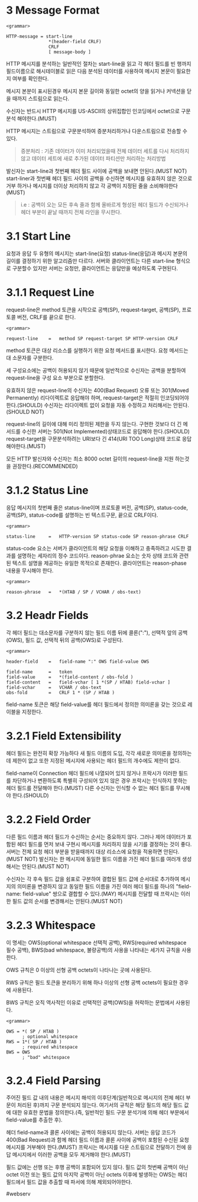 # 3 Message Format
```
<grammar>

HTTP-message = start-line
				*(header-field CRLF)
				CRLF
				[ message-body ]
```
HTTP 메시지를 분석하는 일반적인 절차는 start-line을 읽고
각 헤더 필드를 빈 행까지 필드이름으로 해시테이블로 읽은 다음
분석된 데이터를 사용하여 메시지 본문이 필요한지 여부를 확인한다.

메시지 본분이 표시된경우
메시지 본문 길이와 동일한 octet의 양을 읽거나 커넥션을 닫을 때까지 스트림으로 읽는다.

수신자는 반드시 HTTP 메시지를 US-ASCII의 상위집합인 인코딩에서 octet으로 구문분석 해야한다.(MUST)

HTTP 메시지는 스트림으로 구문분석하여 증분처리하거나 다운스트림으로 전송할 수 있다.

> 증분처리 : 기존 데이터가 이미 처리되었을때 전체 데이터 세트를 다시 처리하지 않고
데이터 세트에 새로 추가된 데이터 파티션만 처리하는 처리방법

발신자는 start-line과 첫번째 헤더 필드 사이에 공백을 보내면 안된다.(MUST NOT)
start-liner과 첫번째 헤더 필드 사이의 공백을 수신하면 메시지를 유효하지 않은 것으로 거부
하거나 메시지를 더이상 처리하지 않고 각 공백이 지정된 줄을 소비해야한다(MUST)
> i.e :	공백이 오는 모든 후속 줄과 함께 올바르게 형성된 헤더 필드가 수신되거나
헤더 부분이 끝날 때까지 전체 라인을 무시한다.

# 3.1 Start Line

요청과 응답 두 유형의 메시지는 start-line(요청) status-line(응답)과
메시지 본문의 길이를 결정하기 위한 알고리즘만 다르다.
서버와 클라이언트는 다른 start-line 형식으로 구분할수 있지만
서버는 요청만, 클라이언트는 응답만을 예상하도록 구현된다.

# 3.1.1 Request Line

request-line은 method 토큰을 시작으로 공백(SP), request-target, 공백(SP), 프로토콜 버전, CRLF를 끝으로 한다.

```
<grammar>

request-line	=	method SP request-target SP HTTP-version CRLF
```

method 토큰은 대상 리소스를 실행하기 위한 요청 메서드를 표시한다.
요청 메서드는 대 소문자를 구분한다.

세 구성요소에는 공백이 허용되지 않기 때문에
일반적으로 수신자는 공백을 분할하여 request-line을 구성 요소 부분으로 분할한다.

유효하지 않은 request-line의 수신자는 400(Bad Request) 오류 또는
301(Moved Permanently) 리다이렉트로 응답해야 하며,
request-target은 적절히 인코딩되어야 한다.(SHOULD)
수신자는 리다이렉트 없이 요청을 자동 수정하고 처리해서는 안된다.(SHOULD NOT)

request-line의 길이에 대해 미리 정의된 제한을 두지 않는다.
구현한 것보다 더 긴 메서드를 수신한 서버는 501(Not Implemented)상태코드로 응답해야 한다.(SHOULD)
request-target을 구문분석하려는 URI보다 긴 414(URI TOO Long)상태 코드로 응답해야한다.(MUST)

모든 HTTP 발신자와 수신자는 최소 8000 octet 길이의 request-line을 지원 하는것을 권장한다.(RECOMMENDED)

# 3.1.2 Status Line

응답 메시지의 첫번째 줄은 status-line이며
프로토콜 버전, 공백(SP), status-code, 공백(SP), status-code를 설명하는 빈 텍스트구문, 끝으로 CRLF이다.

```
<grammar>

status-line		=	HTTP-version SP status-code SP reason-phrase CRLF
```

status-code 요소는 서버가 클라이언트의 해당 요청을 이해하고 충족하려고 시도한 결과를 설명하는 세자리의 정수 코드이다.
reason-phrae 요소는 숫자 상태 코드와 관련된 텍스트 설명을 제공하는 유일한 목적으로 존재한다.
클라이언트는 reason-phase 내용을 무시해야 한다.

```
<grammar>

reason-phrase	=	*(HTAB / SP / VCHAR / obs-text)
```

# 3.2 Headr Fields

각 헤더 필드는 대소문자를 구분하지 않는 필드 이름 뒤에 콜론(":"), 선택적 앞의 공백(OWS), 필드 값, 선택적 뒤의 공백(OWS)로 구성된다.

```
<grammar>

header-field	=	field-name ":" OWS field-value OWS

field-name		=	token
field-value		=	*(field-content / obs-fold )
field-content	=	field-vchar [ 1 *(SP / HTAB) field-vchar ]
field-vchar		=	VCHAR / obs-text
obs-fold		=	CRLF 1 * (SP / HTAB )
```

field-name 토큰은 해당 field-value를 헤더 필드에서 정의한 의미론을 갖는 것으로 레이블을 지정한다.

# 3.2.1 Field Extensibility

헤더 필드는 완전히 확장 가능하다
새 필드 이름의 도입, 각각 새로운 의미론을 정의하는데 제한이 없고
또한 지정된 메시지에 사용되는 헤더 필드의 개수에도 제한이 없다.

field-name이 Connection 헤더 필드에 나열되어 있지 않거나
프락시가 이러한 필드를 차단하거나 변환하도록 특별히 구성되어 있지 않은 경우
프락시는 인식하지 못하는 헤더 필드를 전달해야 한다.(MUST)
다른 수신자는 인식할 수 없는 헤더 필드를 무시해야 한다.(SHOULD)

# 3.2.2 Field Order

다른 필드 이름과 헤더 필드가 수신하는 순서는 중요하지 않다.
그러나 제어 데이터가 포함된 헤더 필드를 먼저 보내 구현시 메시지를 처리하지 않을 시기를 결정하는 것이 좋다.
서버는 전체 요청 헤더 부분을 받을때까지 대상 리소스에 요청을 적용하면 안된다.(MUST NOT)
발신자는 한 메시지에 동일한 필드 이름을 가진 헤더 필드를 여러개 생성해서는 안된다.(MUST NOT)

수신자는 각 후속 필드 값을 쉼표로 구분하여 결합된 필드 값에 순서대로 추가하여 메시지의 의미론을 변경하지 않고 동일한 필드 이름을 가진 여러 헤더 필드를 하나의 "field-name: field-value" 쌍으로 결합할 수 있다.(MAY)
메시지를 전달할 때 프락시는 이러한 필드 값의 순서를 변경해서는 안된다.(MUST NOT)

# 3.2.3 Whitespace

이 명세는 OWS(optional whitespace 선택적 공백), RWS(required whitespace 필수 공백), BWS(bad whitespace, 불량공백)의 사용을 나타내는 세가지 규칙을 사용한다.

OWS 규칙은 0 이상의 선형 공백 octets이 나타나는 곳에 사용된다.

RWS 규칙은 필드 토큰을 분리하기 위해 하나 이상의 선형 공백 octets이 필요한 경우에 사용된다.

BWS 규칙은 오직 역사적인 이유로 선택적인 공백(OWS)을 허락하는 문법에서 사용된다.

```
<grammar>

OWS = *( SP / HTAB )
      ; optional whitespace
RWS = 1*( SP / HTAB )
      ; required whitespace
BWS = OWS
      ; "bad" whitespace
```

# 3.2.4 Field Parsing

주어진 필드 값 내의 내용은 메시지 해석의 이후단계(일반적으로 메시지의 전체 헤더 부문이 처리된 후)까지 구문 분석되지 않는다.
여기서의 규칙은 해당 필드의 해당 필드 값에 대한 유효한 문법을 정의한다.(즉, 일반적인 필드 구문 분석기에 의해 헤더 부문에서 field-value를 추출한 후).

헤더 field-name과 콜론 사이에는 공백이 허용되지 않는다.
서버는 응답 코드가 400(Bad Request)과 함께 헤더 필드 이름과 콜론 사이에 공백이 포함된 수신된 요청 메시지를 거부해야 한다.(MUST)
프락시는 메시지를 다운 스트림으로 전달하기 전에 응답 메시지에서 이러한 공백을 모두 제거해야 한다.(MUST)

필드 값에는 선행 또는 후행 공백이 포함되어 있지 않다.
필드 값의 첫번째 공백이 아닌 octet 이전 또는 필드 값의 마지막 공백이 아닌 octets 이후에 발생하는 OWS는 헤더 필드에서 필드 값을 추출할 때 파서에 의해 제외되어야한다.

#webserv 